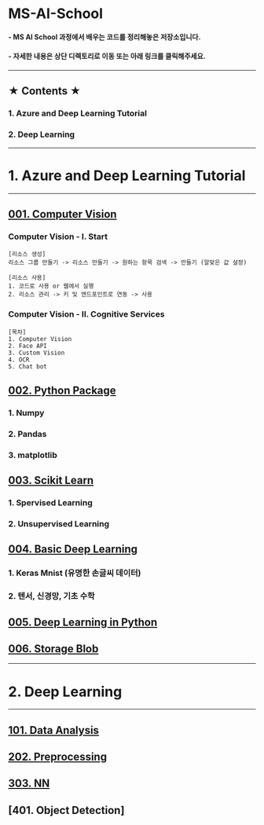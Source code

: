 <h1>MS-AI-School</h1>

#### - MS AI School 과정에서 배우는 코드를 정리해놓은 저장소입니다.<br>
#### - 자세한 내용은 상단 디렉토리로 이동 또는 아래 링크를 클릭해주세요.

<hr>

## ★ Contents ★
### 1. Azure and Deep Learning Tutorial
### 2. Deep Learning
-----
# 1. Azure and Deep Learning Tutorial

<hr>

## [001. Computer Vision](https://github.com/NamHoKi/MS-AI-School/edit/main/001_ComputerVision) <br>

  ### Computer Vision - I. Start
    [리소스 생성]
    리소스 그룹 만들기 -> 리소스 만들기 -> 원하는 항목 검색 -> 만들기 (알맞은 값 설정)
    
    [리소스 사용]
    1. 코드로 사용 or 웹에서 실행
    2. 리소스 관리 -> 키 및 엔드포인트로 연동 -> 사용

  ### Computer Vision - II. Cognitive Services
  
    [목차]
    1. Computer Vision
    2. Face API
    3. Custom Vision
    4. OCR
    5. Chat bot



## [002. Python Package](https://github.com/NamHoKi/MS-AI-School/edit/main/002_PythonPackage)



  ### 1. Numpy
  
  ### 2. Pandas
  
  ### 3. matplotlib
  


## [003. Scikit Learn](https://github.com/NamHoKi/MS-AI-School/tree/main/003_Scikit_Learn)



  ### 1. Spervised Learning
  ### 2. Unsupervised Learning
  


## [004. Basic Deep Learning](https://github.com/NamHoKi/MS-AI-School/tree/main/004_Basic_Deep_Learning)

  ### 1. Keras Mnist (유명한 손글씨 데이터)
  ### 2. 텐서, 신경망, 기초 수학
  


## [005. Deep Learning in Python](https://github.com/NamHoKi/MS-AI-School/tree/main/005_Deep_Learning_in_Python)



## [006. Storage Blob](https://github.com/NamHoKi/MS-AI-School/tree/main/006_Storage_Blob)

<hr>

# 2. Deep Learning

<hr>

## [101. Data Analysis](https://github.com/NamHoKi/MS-AI-School/tree/main/101_Data_Analysis)


## [202. Preprocessing](https://github.com/NamHoKi/MS-AI-School/tree/main/202_Preprocessiong)


## [303. NN](https://github.com/NamHoKi/MS-AI-School/tree/main/303_NN)


## [401. Object Detection]




